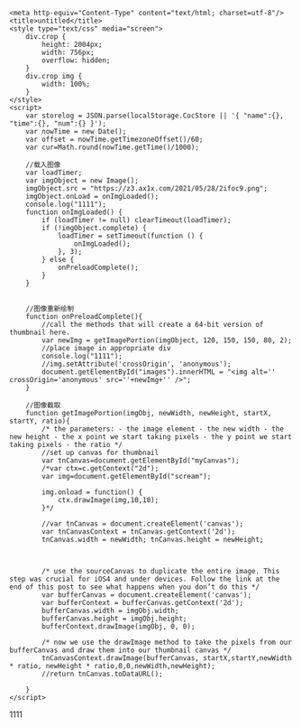 
    <meta http-equiv="Content-Type" content="text/html; charset=utf-8"/>
    <title>untitled</title>
    <style type="text/css" media="screen">
        div.crop {
            height: 2004px;
            width: 756px;
            overflow: hidden;
        }
        div.crop img {
            width: 100%;
        }
    </style>
    <script>
        var storelog = JSON.parse(localStorage.CocStore || '{ "name":{}, "time":{}, "num":{} }');
        var nowTime = new Date();
        var offset = nowTime.getTimezoneOffset()/60;
        var cur=Math.round(nowTime.getTime()/1000);

        //载入图像
        var loadTimer;
        var imgObject = new Image();
        imgObject.src = "https://z3.ax1x.com/2021/05/28/2ifoc9.png";
        imgObject.onLoad = onImgLoaded();
        console.log("1111");
        function onImgLoaded() {
            if (loadTimer != null) clearTimeout(loadTimer);
            if (!imgObject.complete) {
                loadTimer = setTimeout(function () {
                    onImgLoaded();
                }, 3);
            } else {
                onPreloadComplete();
            }
        }


        //图像重新绘制
        function onPreloadComplete(){
            //call the methods that will create a 64-bit version of thumbnail here.
            var newImg = getImagePortion(imgObject, 120, 150, 150, 80, 2);
            //place image in appropriate div
            console.log("1111");
            //img.setAttribute('crossOrigin', 'anonymous');
            document.getElementById("images").innerHTML = "<img alt='' crossOrigin='anonymous' src=''+newImg+'' />";
        }

        //图像截取
        function getImagePortion(imgObj, newWidth, newHeight, startX, startY, ratio){
            /* the parameters: - the image element - the new width - the new height - the x point we start taking pixels - the y point we start taking pixels - the ratio */
            //set up canvas for thumbnail
            var tnCanvas=document.getElementById("myCanvas");
            /*var ctx=c.getContext("2d");
            var img=document.getElementById("scream");

            img.onload = function() {
                ctx.drawImage(img,10,10);
            }*/

            //var tnCanvas = document.createElement('canvas');
            var tnCanvasContext = tnCanvas.getContext('2d');
            tnCanvas.width = newWidth; tnCanvas.height = newHeight;



            /* use the sourceCanvas to duplicate the entire image. This step was crucial for iOS4 and under devices. Follow the link at the end of this post to see what happens when you don’t do this */
            var bufferCanvas = document.createElement('canvas');
            var bufferContext = bufferCanvas.getContext('2d');
            bufferCanvas.width = imgObj.width;
            bufferCanvas.height = imgObj.height;
            bufferContext.drawImage(imgObj, 0, 0);

            /* now we use the drawImage method to take the pixels from our bufferCanvas and draw them into our thumbnail canvas */
            tnCanvasContext.drawImage(bufferCanvas, startX,startY,newWidth * ratio, newHeight * ratio,0,0,newWidth,newHeight);
            //return tnCanvas.toDataURL();

        }
    </script>
</head>

<body>
    1111
<!--<div class="crop">
    <img src="https://z3.ax1x.com/2021/05/28/2ifoc9.png" class="crop" alt="Paper Sculpture Large">
</div>-->
<!--<div id="images"></div>-->
<canvas id="myCanvas"></canvas>
</body>




